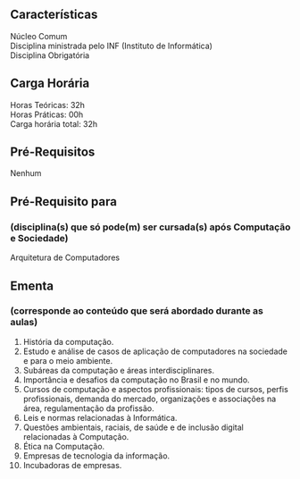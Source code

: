 ## Características  
Núcleo Comum  
Disciplina ministrada pelo INF (Instituto de Informática)  
Disciplina Obrigatória

## Carga Horária  
Horas Teóricas: 32h  
Horas Práticas: 00h  
Carga horária total: 32h  

## Pré-Requisitos  
Nenhum  

## Pré-Requisito para  
### (disciplina(s) que só pode(m) ser cursada(s) após Computação e Sociedade)  
Arquitetura de Computadores

## Ementa  
### (corresponde ao conteúdo que será abordado durante as aulas)  
1.  História da computação. 
2.	Estudo e análise de casos de aplicação de computadores na sociedade e para o meio ambiente. 
3.	Subáreas da computação e áreas interdisciplinares. 
4.	Importância e desafios da computação no Brasil e no mundo. 
5.	Cursos de computação e aspectos profissionais: tipos de cursos, perfis profissionais, demanda do mercado, organizações e associações na área, regulamentação da profissão. 
6.	Leis e normas relacionadas à Informática. 
7.	Questões ambientais, raciais, de saúde e de inclusão digital relacionadas à Computação. 
8.	Ética na Computação. 
9.	Empresas de tecnologia da informação. 
10.	Incubadoras de empresas.
